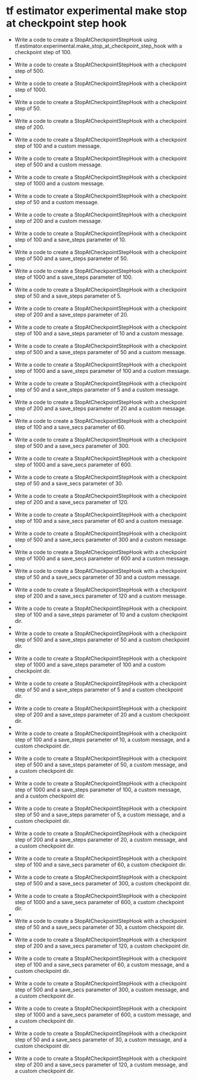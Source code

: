 # tf estimator experimental make stop at checkpoint step hook

- Write a code to create a StopAtCheckpointStepHook using tf.estimator.experimental.make_stop_at_checkpoint_step_hook with a checkpoint step of 100.
- 
- Write a code to create a StopAtCheckpointStepHook with a checkpoint step of 500.
- 
- Write a code to create a StopAtCheckpointStepHook with a checkpoint step of 1000.
- 
- Write a code to create a StopAtCheckpointStepHook with a checkpoint step of 50.
- 
- Write a code to create a StopAtCheckpointStepHook with a checkpoint step of 200.
- 
- Write a code to create a StopAtCheckpointStepHook with a checkpoint step of 100 and a custom message.
- 
- Write a code to create a StopAtCheckpointStepHook with a checkpoint step of 500 and a custom message.
- 
- Write a code to create a StopAtCheckpointStepHook with a checkpoint step of 1000 and a custom message.
- 
- Write a code to create a StopAtCheckpointStepHook with a checkpoint step of 50 and a custom message.
- 
- Write a code to create a StopAtCheckpointStepHook with a checkpoint step of 200 and a custom message.
- 
- Write a code to create a StopAtCheckpointStepHook with a checkpoint step of 100 and a save_steps parameter of 10.
- 
- Write a code to create a StopAtCheckpointStepHook with a checkpoint step of 500 and a save_steps parameter of 50.
- 
- Write a code to create a StopAtCheckpointStepHook with a checkpoint step of 1000 and a save_steps parameter of 100.
- 
- Write a code to create a StopAtCheckpointStepHook with a checkpoint step of 50 and a save_steps parameter of 5.
- 
- Write a code to create a StopAtCheckpointStepHook with a checkpoint step of 200 and a save_steps parameter of 20.
- 
- Write a code to create a StopAtCheckpointStepHook with a checkpoint step of 100 and a save_steps parameter of 10 and a custom message.
- 
- Write a code to create a StopAtCheckpointStepHook with a checkpoint step of 500 and a save_steps parameter of 50 and a custom message.
- 
- Write a code to create a StopAtCheckpointStepHook with a checkpoint step of 1000 and a save_steps parameter of 100 and a custom message.
- 
- Write a code to create a StopAtCheckpointStepHook with a checkpoint step of 50 and a save_steps parameter of 5 and a custom message.
- 
- Write a code to create a StopAtCheckpointStepHook with a checkpoint step of 200 and a save_steps parameter of 20 and a custom message.
- 
- Write a code to create a StopAtCheckpointStepHook with a checkpoint step of 100 and a save_secs parameter of 60.
- 
- Write a code to create a StopAtCheckpointStepHook with a checkpoint step of 500 and a save_secs parameter of 300.
- 
- Write a code to create a StopAtCheckpointStepHook with a checkpoint step of 1000 and a save_secs parameter of 600.
- 
- Write a code to create a StopAtCheckpointStepHook with a checkpoint step of 50 and a save_secs parameter of 30.
- 
- Write a code to create a StopAtCheckpointStepHook with a checkpoint step of 200 and a save_secs parameter of 120.
- 
- Write a code to create a StopAtCheckpointStepHook with a checkpoint step of 100 and a save_secs parameter of 60 and a custom message.
- 
- Write a code to create a StopAtCheckpointStepHook with a checkpoint step of 500 and a save_secs parameter of 300 and a custom message.
- 
- Write a code to create a StopAtCheckpointStepHook with a checkpoint step of 1000 and a save_secs parameter of 600 and a custom message.
- 
- Write a code to create a StopAtCheckpointStepHook with a checkpoint step of 50 and a save_secs parameter of 30 and a custom message.
- 
- Write a code to create a StopAtCheckpointStepHook with a checkpoint step of 200 and a save_secs parameter of 120 and a custom message.
- 
- Write a code to create a StopAtCheckpointStepHook with a checkpoint step of 100 and a save_steps parameter of 10 and a custom checkpoint dir.
- 
- Write a code to create a StopAtCheckpointStepHook with a checkpoint step of 500 and a save_steps parameter of 50 and a custom checkpoint dir.
- 
- Write a code to create a StopAtCheckpointStepHook with a checkpoint step of 1000 and a save_steps parameter of 100 and a custom checkpoint dir.
- 
- Write a code to create a StopAtCheckpointStepHook with a checkpoint step of 50 and a save_steps parameter of 5 and a custom checkpoint dir.
- 
- Write a code to create a StopAtCheckpointStepHook with a checkpoint step of 200 and a save_steps parameter of 20 and a custom checkpoint dir.
- 
- Write a code to create a StopAtCheckpointStepHook with a checkpoint step of 100 and a save_steps parameter of 10, a custom message, and a custom checkpoint dir.
- 
- Write a code to create a StopAtCheckpointStepHook with a checkpoint step of 500 and a save_steps parameter of 50, a custom message, and a custom checkpoint dir.
- 
- Write a code to create a StopAtCheckpointStepHook with a checkpoint step of 1000 and a save_steps parameter of 100, a custom message, and a custom checkpoint dir.
- 
- Write a code to create a StopAtCheckpointStepHook with a checkpoint step of 50 and a save_steps parameter of 5, a custom message, and a custom checkpoint dir.
- 
- Write a code to create a StopAtCheckpointStepHook with a checkpoint step of 200 and a save_steps parameter of 20, a custom message, and a custom checkpoint dir.
- 
- Write a code to create a StopAtCheckpointStepHook with a checkpoint step of 100 and a save_secs parameter of 60, a custom checkpoint dir.
- 
- Write a code to create a StopAtCheckpointStepHook with a checkpoint step of 500 and a save_secs parameter of 300, a custom checkpoint dir.
- 
- Write a code to create a StopAtCheckpointStepHook with a checkpoint step of 1000 and a save_secs parameter of 600, a custom checkpoint dir.
- 
- Write a code to create a StopAtCheckpointStepHook with a checkpoint step of 50 and a save_secs parameter of 30, a custom checkpoint dir.
- 
- Write a code to create a StopAtCheckpointStepHook with a checkpoint step of 200 and a save_secs parameter of 120, a custom checkpoint dir.
- 
- Write a code to create a StopAtCheckpointStepHook with a checkpoint step of 100 and a save_secs parameter of 60, a custom message, and a custom checkpoint dir.
- 
- Write a code to create a StopAtCheckpointStepHook with a checkpoint step of 500 and a save_secs parameter of 300, a custom message, and a custom checkpoint dir.
- 
- Write a code to create a StopAtCheckpointStepHook with a checkpoint step of 1000 and a save_secs parameter of 600, a custom message, and a custom checkpoint dir.
- 
- Write a code to create a StopAtCheckpointStepHook with a checkpoint step of 50 and a save_secs parameter of 30, a custom message, and a custom checkpoint dir.
- 
- Write a code to create a StopAtCheckpointStepHook with a checkpoint step of 200 and a save_secs parameter of 120, a custom message, and a custom checkpoint dir.